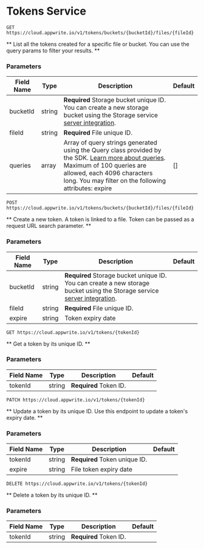 # Tokens Service


```http request
GET https://cloud.appwrite.io/v1/tokens/buckets/{bucketId}/files/{fileId}
```

** List all the tokens created for a specific file or bucket. You can use the query params to filter your results. **

### Parameters

| Field Name | Type | Description | Default |
| --- | --- | --- | --- |
| bucketId | string | **Required** Storage bucket unique ID. You can create a new storage bucket using the Storage service [server integration](https://appwrite.io/docs/server/storage#createBucket). |  |
| fileId | string | **Required** File unique ID. |  |
| queries | array | Array of query strings generated using the Query class provided by the SDK. [Learn more about queries](https://appwrite.io/docs/queries). Maximum of 100 queries are allowed, each 4096 characters long. You may filter on the following attributes: expire | [] |


```http request
POST https://cloud.appwrite.io/v1/tokens/buckets/{bucketId}/files/{fileId}
```

** Create a new token. A token is linked to a file. Token can be passed as a request URL search parameter. **

### Parameters

| Field Name | Type | Description | Default |
| --- | --- | --- | --- |
| bucketId | string | **Required** Storage bucket unique ID. You can create a new storage bucket using the Storage service [server integration](https://appwrite.io/docs/server/storage#createBucket). |  |
| fileId | string | **Required** File unique ID. |  |
| expire | string | Token expiry date |  |


```http request
GET https://cloud.appwrite.io/v1/tokens/{tokenId}
```

** Get a token by its unique ID. **

### Parameters

| Field Name | Type | Description | Default |
| --- | --- | --- | --- |
| tokenId | string | **Required** Token ID. |  |


```http request
PATCH https://cloud.appwrite.io/v1/tokens/{tokenId}
```

** Update a token by its unique ID. Use this endpoint to update a token&#039;s expiry date. **

### Parameters

| Field Name | Type | Description | Default |
| --- | --- | --- | --- |
| tokenId | string | **Required** Token unique ID. |  |
| expire | string | File token expiry date |  |


```http request
DELETE https://cloud.appwrite.io/v1/tokens/{tokenId}
```

** Delete a token by its unique ID. **

### Parameters

| Field Name | Type | Description | Default |
| --- | --- | --- | --- |
| tokenId | string | **Required** Token ID. |  |

